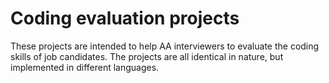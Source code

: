 # Coding evaluation projects

These projects are intended to help AA interviewers to evaluate the coding skills of job candidates. The projects are all identical in nature, but implemented in different languages.